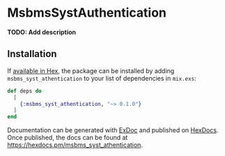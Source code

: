 # MsbmsSystAuthentication

**TODO: Add description**

## Installation

If [available in Hex](https://hex.pm/docs/publish), the package can be installed
by adding `msbms_syst_athentication` to your list of dependencies in `mix.exs`:

```elixir
def deps do
  [
    {:msbms_syst_athentication, "~> 0.1.0"}
  ]
end
```

Documentation can be generated with [ExDoc](https://github.com/elixir-lang/ex_doc)
and published on [HexDocs](https://hexdocs.pm). Once published, the docs can
be found at <https://hexdocs.pm/msbms_syst_athentication>.

